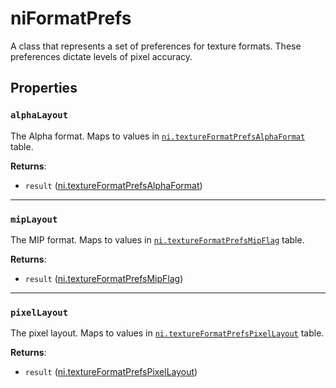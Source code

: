 # niFormatPrefs
<div class="search_terms" style="display: none">niformatprefs, formatprefs</div>

<!---
	This file is autogenerated. Do not edit this file manually. Your changes will be ignored.
	More information: https://github.com/MWSE/MWSE/tree/master/docs
-->

A class that represents a set of preferences for texture formats. These preferences dictate levels of pixel accuracy.

## Properties

### `alphaLayout`
<div class="search_terms" style="display: none">alphalayout</div>

The Alpha format. Maps to values in [`ni.textureFormatPrefsAlphaFormat`](https://mwse.github.io/MWSE/references/ni/texture-format-preference-alpha-formats/) table.

**Returns**:

* `result` ([ni.textureFormatPrefsAlphaFormat](../references/ni/texture-format-preference-alpha-formats.md))

***

### `mipLayout`
<div class="search_terms" style="display: none">miplayout</div>

The MIP format. Maps to values in [`ni.textureFormatPrefsMipFlag`](https://mwse.github.io/MWSE/references/ni/texture-format-preference-mip-flags/) table.

**Returns**:

* `result` ([ni.textureFormatPrefsMipFlag](../references/ni/texture-format-preference-mip-flags.md))

***

### `pixelLayout`
<div class="search_terms" style="display: none">pixellayout</div>

The pixel layout. Maps to values in [`ni.textureFormatPrefsPixelLayout`](https://mwse.github.io/MWSE/references/ni/texture-format-preference-pixel-layouts/) table.

**Returns**:

* `result` ([ni.textureFormatPrefsPixelLayout](../references/ni/texture-format-preference-pixel-layouts.md))


